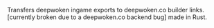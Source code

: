 Transfers deepwoken ingame exports to deepwoken.co builder links. [currently broken due to a deepwoken.co backend bug] made in Rust. 
